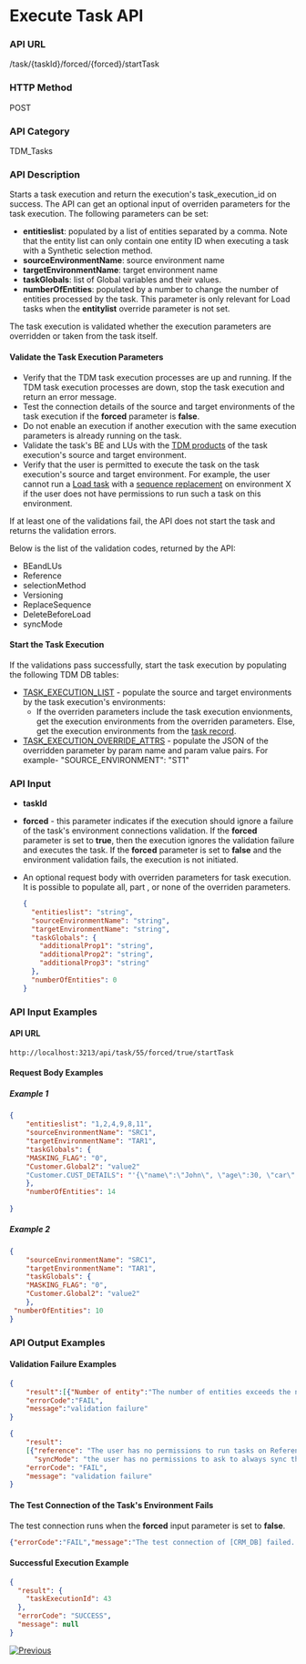 # Execute Task API

### API URL

/task/{taskId}/forced/{forced}/startTask

### HTTP Method

POST

### API Category

TDM_Tasks

### API Description

Starts a task execution and return the execution's task_execution_id on success. The API can get an optional input of overriden parameters for the task execution.
The following parameters can be set:
- **entitieslist**: populated by a list of entities separated by a comma. Note that the entity list can only contain one entity ID when executing a task with a Synthetic selection method.
- **sourceEnvironmentName**: source environment name
- **targetEnvironmentName**: target environment name 
- **taskGlobals**: list of Global variables and their values. 
- **numberOfEntities**: populated by a number to change the number of entities processed by the task. This parameter is only relevant for Load tasks when the **entitylist** override parameter is not set.

The task execution is validated whether the execution parameters are overridden or taken from the task itself.

#### Validate the Task Execution Parameters

- Verify that the TDM task execution processes are up and running. If the TDM task execution processes are down, stop the task execution and return an error message.
- Test the connection details of the source and target environments of the task execution if the **forced** parameter is **false**.  
- Do not enable an execution if another execution with the same execution parameters is already running on the task.
- Validate the task's BE and LUs with the [TDM products](/articles/TDM/tdm_gui/11_environment_products_tab.md) of the task execution's source and target environment.
- Verify that the user is permitted to execute the task on the task execution's source and target environment. For example, the user cannot run a [Load task](/articles/TDM/tdm_gui/17_load_task_regular_mode.md) with a [sequence replacement](/articles/TDM/tdm_gui/10_environment_roles_tab.md#replace-sequences) on environment X if the user does not have permissions to run such a task on this environment.

If at least one of the validations fail, the API does not start the task and returns the validation errors.

Below is the list of the validation codes, returned by the API:

- BEandLUs
- Reference
- selectionMethod
- Versioning
- ReplaceSequence
- DeleteBeforeLoad
- syncMode

#### Start the Task Execution

If the validations pass successfully, start the task execution by populating the following TDM DB tables:

- [TASK_EXECUTION_LIST](/articles/TDM/tdm_architecture/02_tdm_database.md#task_execution_list) - populate the source and target environments by the task execution's environments:
  - If the overriden parameters include the task execution envionments, get the execution environments from the overriden parameters. Else, get the execution environments from the [task record](/articles/TDM/tdm_gui/25_task_tdmdb_tables.md#environments-columns).
- [TASK_EXECUTION_OVERRIDE_ATTRS](/articles/TDM/tdm_architecture/02_tdm_database.md#task_execution_override_attrs) -  populate the JSON of the overridden parameter by param name and param value pairs. For example- "SOURCE_ENVIRONMENT": "ST1"

### API Input

- **taskId**

- **forced** -  this parameter indicates if the execution should ignore a failure of the task's environment connections validation. If the **forced** parameter is set to **true**, then the execution ignores the validation failure and executes the task. If the **forced** parameter is set to **false** and the environment validation fails, the execution is not initiated.

- An optional request body with overriden parameters for task execution. It is possible to populate all, part , or none of the overriden parameters.

  ```json
  {
    "entitieslist": "string",
    "sourceEnvironmentName": "string",
    "targetEnvironmentName": "string",
    "taskGlobals": {
      "additionalProp1": "string",
      "additionalProp2": "string",
      "additionalProp3": "string"
    },
    "numberOfEntities": 0
  }
  ```

  

### API Input Examples

#### API URL

```
http://localhost:3213/api/task/55/forced/true/startTask
```

#### Request Body Examples

##### Example 1

```json
{
	"entitieslist": "1,2,4,9,8,11",
	"sourceEnvironmentName": "SRC1",
	"targetEnvironmentName": "TAR1",
	"taskGlobals": {
	"MASKING_FLAG": "0",
	"Customer.Global2": "value2"
	"Customer.CUST_DETAILS": "'{\"name\":\"John\", \"age\":30, \"car\":null}'" 
	},
	"numberOfEntities": 14 
	
}
```

   

##### Example 2

```json
{
	"sourceEnvironmentName": "SRC1",
	"targetEnvironmentName": "TAR1",
	"taskGlobals": {
	"MASKING_FLAG": "0",
	"Customer.Global2": "value2"
	},
 "numberOfEntities": 10
}
```



### API Output Examples

#### Validation Failure Examples

```json
{
    "result":[{"Number of entity":"The number of entities exceeds the number of entities in the write permission","selectionMethod":"The User has no permissions to run the task's selection method on the task's target environment"}],
    "errorCode":"FAIL",
    "message":"validation failure"
}
```



```json
{ 
    "result": 
    [{"reference": "The user has no permissions to run tasks on Reference tables on source environment", 
      "syncMode": "the user has no permissions to ask to always sync the data from the source."    } ], 
    "errorCode": "FAIL",
    "message": "validation failure"
} 
```



#### The Test Connection of the Task's Environment Fails

The test connection runs when the **forced** input parameter is set to **false**.

```json
{"errorCode":"FAIL","message":"The test connection of [CRM_DB] failed. Please check the connection details of target environment TAR"}
```



#### Successful Execution Example

```json
{
  "result": {
    "taskExecutionId": 43
  },
  "errorCode": "SUCCESS",
  "message": null
}
```

 [![Previous](/articles/images/Previous.png)](01_tdm_basic_task_execution_flow.md)
